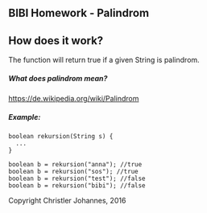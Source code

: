 ## BIBI Homework - Palindrom

## How does it work?
The function will return true if a given String is palindrom.

##### What does palindrom mean?

https://de.wikipedia.org/wiki/Palindrom

##### Example:

```
boolean rekursion(String s) {
  ...
}

boolean b = rekursion("anna"); //true
boolean b = rekursion("sos"); //true
boolean b = rekursion("test"); //false
boolean b = rekursion("bibi"); //false

```

Copyright Christler Johannes, 2016

